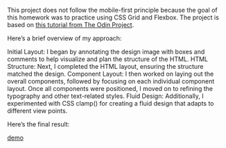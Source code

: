 This project does not follow the mobile-first principle because the goal of this homework was to practice using CSS Grid and Flexbox. 
The project is based on [this tutorial from The Odin Project](https://www.theodinproject.com/lessons/node-path-intermediate-html-and-css-admin-dashboard).

Here’s a brief overview of my approach:

Initial Layout:
I began by annotating the design image with boxes and comments to help visualize and plan the structure of the HTML.
HTML Structure:
Next, I completed the HTML layout, ensuring the structure matched the design.
Component Layout:
I then worked on laying out the overall components, followed by focusing on each individual component layout. Once all components were positioned, I moved on to refining the typography and other text-related styles.
Fluid Design:
Additionally, I experimented with CSS clamp() for creating a fluid design that adapts to different view points.

Here’s the final result:

[demo](https://jhih-lei.github.io/admin-dashboard/)
